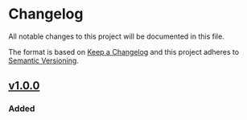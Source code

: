 # Changelog
All notable changes to this project will be documented in this file.

The format is based on [Keep a Changelog](http://keepachangelog.com/en/1.0.0/) and this project adheres to [Semantic Versioning](http://semver.org/spec/v2.0.0.html).

## [v1.0.0][v1.0.0]

### Added

[v1.0.0]: https://github.com/heidelpay/heidelpayPhpSdk/tree/v1.0.0
